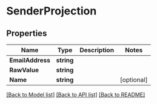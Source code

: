 # SenderProjection

## Properties

Name | Type | Description | Notes
------------ | ------------- | ------------- | -------------
**EmailAddress** | **string** |  | 
**RawValue** | **string** |  | 
**Name** | **string** |  | [optional] 

[[Back to Model list]](../README#documentation-for-models) [[Back to API list]](../README#documentation-for-api-endpoints) [[Back to README]](../README)


